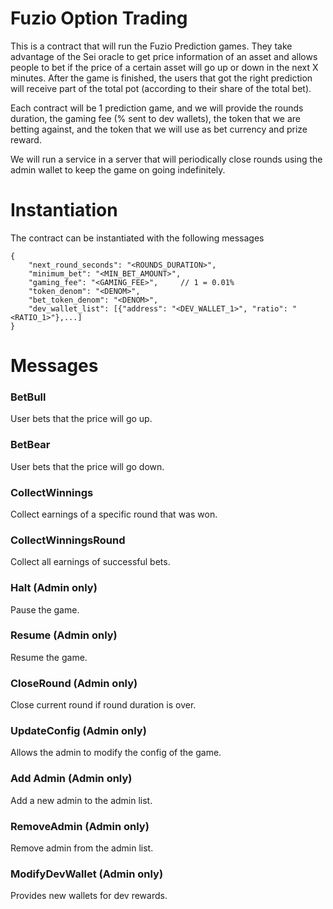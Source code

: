 # Fuzio Option Trading

This is a contract that will run the Fuzio Prediction games. They take advantage of the Sei oracle to get price information of an asset and allows people to bet if the price of a certain asset will go up or down in the next X minutes. After the game is finished, the users that got the right prediction will receive part of the total pot (according to their share of the total bet).

Each contract will be 1 prediction game, and we will provide the rounds duration, the gaming fee (% sent to dev wallets), the token that we are betting against, and the token that we will use as bet currency and prize reward.

We will run a service in a server that will periodically close rounds using the admin wallet to keep the game on going indefinitely.

# Instantiation

The contract can be instantiated with the following messages

```
{
    "next_round_seconds": "<ROUNDS_DURATION>",
    "minimum_bet": "<MIN_BET_AMOUNT>",
    "gaming_fee": "<GAMING_FEE>",     // 1 = 0.01%
    "token_denom": "<DENOM>",
    "bet_token_denom": "<DENOM>",
    "dev_wallet_list": [{"address": "<DEV_WALLET_1>", "ratio": "<RATIO_1>"},...]
}
```

# Messages

### BetBull

User bets that the price will go up.

### BetBear

User bets that the price will go down.

### CollectWinnings

Collect earnings of a specific round that was won.

### CollectWinningsRound

Collect all earnings of successful bets.

### Halt (Admin only)

Pause the game.

### Resume (Admin only)

Resume the game.

### CloseRound (Admin only)

Close current round if round duration is over.

### UpdateConfig (Admin only)

Allows the admin to modify the config of the game.

### Add Admin (Admin only)

Add a new admin to the admin list.

### RemoveAdmin (Admin only)

Remove admin from the admin list.

### ModifyDevWallet (Admin only)

Provides new wallets for dev rewards.